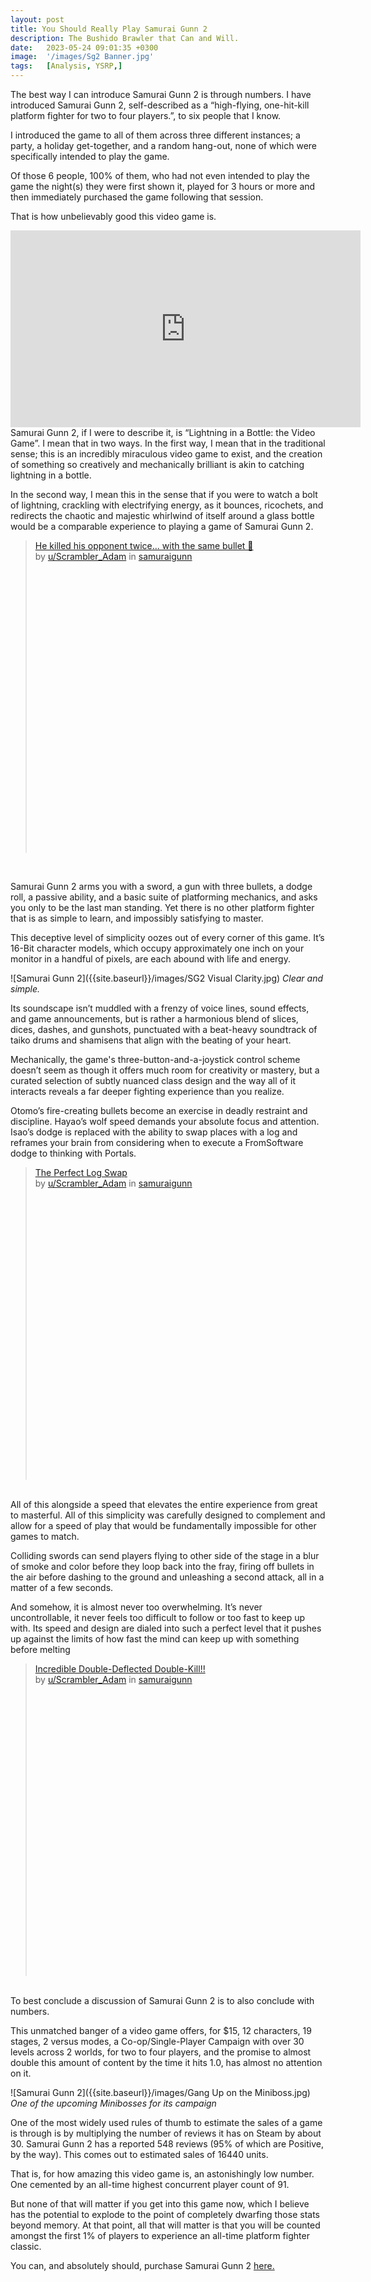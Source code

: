 ```yaml
---
layout: post
title: You Should Really Play Samurai Gunn 2
description: The Bushido Brawler that Can and Will.
date:   2023-05-24 09:01:35 +0300
image:  '/images/Sg2 Banner.jpg'
tags:   [Analysis, YSRP,]
---
```


The best way I can introduce Samurai Gunn 2 is through numbers.  I have introduced Samurai Gunn 2, self-described as a “high-flying, one-hit-kill platform fighter for two to four players.”, to six people that I know. 

I introduced the game to all of them across three different instances; a party, a holiday get-together, and a random hang-out, none of which were specifically intended to play the game. 

Of those 6 people, 100% of them, who had not even intended to play the game the night(s) they were first shown it, played for 3 hours or more and then immediately purchased the game following that session. 

That is how unbelievably good this video game is.

<iframe width="560" height="315" src="https://www.youtube.com/embed/GIkZBvOil-Y" title="YouTube video player" frameborder="0" allow="accelerometer; autoplay; clipboard-write; encrypted-media; gyroscope; picture-in-picture; web-share" allowfullscreen></iframe>
<br>
Samurai Gunn 2, if I were to describe it, is “Lightning in a Bottle: the Video Game”. I mean that in two ways. In the first way, I mean that in the traditional sense; this is an incredibly miraculous video game to exist, and the creation of something so creatively and mechanically brilliant is akin to catching lightning in a bottle.

In the second way, I mean this in the sense that if you were to watch a bolt of lightning, crackling with electrifying energy, as it bounces, ricochets, and redirects the chaotic and majestic whirlwind of itself around a glass bottle would be a comparable experience to playing a game of Samurai Gunn 2.

<blockquote class="reddit-embed-bq" style="height:500px" data-embed-height="500">      <a href="https://www.reddit.com/r/samuraigunn/comments/qx2585/he_killed_his_opponent_twice_with_the_same_bullet/">He killed his opponent twice... with the same bullet 🤯</a><br> by      <a href="https://www.reddit.com/user/Scrambler_Adam">u/Scrambler_Adam</a> in      <a href="https://www.reddit.com/r/samuraigunn/">samuraigunn</a>    </blockquote><script async="" src="https://embed.reddit.com/widgets.js" charset="UTF-8"></script>
<br>

Samurai Gunn 2 arms you with a sword, a gun with three bullets, a dodge roll, a passive ability, and a basic suite of platforming mechanics, and asks you only to be the last man standing. Yet there is no other platform fighter that is as simple to learn, and impossibly satisfying to master.

This deceptive level of simplicity oozes out of every corner of this game. It’s 16-Bit character models, which occupy approximately one inch on your monitor in a handful of pixels, are each abound with life and energy. 

![Samurai Gunn 2]({{site.baseurl}}/images/SG2 Visual Clarity.jpg)
*Clear and simple.*

Its soundscape isn’t muddled with a frenzy of voice lines, sound effects, and game announcements, but is rather a harmonious blend of slices, dices, dashes, and gunshots, punctuated with a beat-heavy soundtrack of taiko drums and shamisens that align with the beating of your heart.

Mechanically, the game's three-button-and-a-joystick control scheme doesn’t seem as though it offers much room for creativity or mastery, but a curated selection of subtly nuanced class design and the way all of it interacts reveals a far deeper fighting experience than you realize. 

Otomo’s fire-creating bullets become an exercise in deadly restraint and discipline. Hayao’s wolf speed demands your absolute focus and attention. Isao’s dodge is replaced with the ability to swap places with a log and reframes your brain from considering when to execute a FromSoftware dodge to thinking with Portals.

<blockquote class="reddit-embed-bq" style="height:500px" data-embed-height="500">      <a href="https://www.reddit.com/r/samuraigunn/comments/yn32oi/the_perfect_log_swap/">The Perfect Log Swap</a><br> by      <a href="https://www.reddit.com/user/Scrambler_Adam">u/Scrambler_Adam</a> in      <a href="https://www.reddit.com/r/samuraigunn/">samuraigunn</a>    </blockquote><script async="" src="https://embed.reddit.com/widgets.js" charset="UTF-8"></script>
<br>
All of this alongside a speed that elevates the entire experience from great to masterful. All of this simplicity was carefully designed to complement and allow for a speed of play that would be fundamentally impossible for other games to match.

Colliding swords can send players flying to other side of the stage in a blur of smoke and color before they loop back into the fray, firing off bullets in the air before dashing to the ground and unleashing a second attack, all in a matter of a few seconds.

And somehow, it is almost never too overwhelming. It’s never uncontrollable, it never feels too difficult to follow or too fast to keep up with. Its speed and design are dialed into such a perfect level that it pushes up against the limits of how fast the mind can keep up with something before melting

<blockquote class="reddit-embed-bq" style="height:500px" data-embed-height="500">      <a href="https://www.reddit.com/r/samuraigunn/comments/p3bxq0/incredible_doubledeflected_doublekill/">Incredible Double-Deflected Double-Kill!!</a><br> by      <a href="https://www.reddit.com/user/Scrambler_Adam">u/Scrambler_Adam</a> in      <a href="https://www.reddit.com/r/samuraigunn/">samuraigunn</a>    </blockquote><script async="" src="https://embed.reddit.com/widgets.js" charset="UTF-8"></script>
<br>
To best conclude a discussion of Samurai Gunn 2 is to also conclude with numbers. 

This unmatched banger of a video game offers, for $15, 12 characters, 19 stages, 2 versus modes, a Co-op/Single-Player Campaign with over 30 levels across 2 worlds, for two to four players, and the promise to almost double this amount of content by the time it hits 1.0, has almost no attention on it.

![Samurai Gunn 2]({{site.baseurl}}/images/Gang Up on the Miniboss.jpg)
*One of the upcoming Minibosses for its campaign*

One of the most widely used rules of thumb to estimate the sales of a game is through is by multiplying the number of reviews it has on Steam by about 30. Samurai Gunn 2 has a reported 548 reviews (95% of which are Positive, by the way). This comes out to estimated sales of 16440 units.

That is, for how amazing this video game is, an astonishingly low number. One cemented by an all-time highest concurrent player count of 91.

But none of that will matter if you get into this game now, which I believe has the potential to explode to the point of completely dwarfing those stats beyond memory. At that point, all that will matter is that you will be counted amongst the first 1% of players to experience an all-time platform fighter classic.

You can, and absolutely should, purchase Samurai Gunn 2 [here.](https://store.steampowered.com/app/1397790/Samurai_Gunn_2/)
